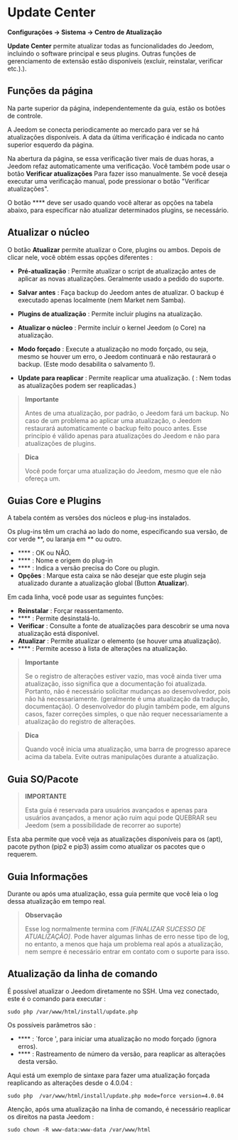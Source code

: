 # Update Center
**Configurações → Sistema → Centro de Atualização**


 **Update Center** permite atualizar todas as funcionalidades do Jeedom, incluindo o software principal e seus plugins.
Outras funções de gerenciamento de extensão estão disponíveis (excluir, reinstalar, verificar etc.).).


## Funções da página

Na parte superior da página, independentemente da guia, estão os botões de controle.

A Jeedom se conecta periodicamente ao mercado para ver se há atualizações disponíveis. A data da última verificação é indicada no canto superior esquerdo da página.

Na abertura da página, se essa verificação tiver mais de duas horas, a Jeedom refaz automaticamente uma verificação.
Você também pode usar o botão **Verificar atualizações** Para fazer isso manualmente.
Se você deseja executar uma verificação manual, pode pressionar o botão "Verificar atualizações".

O botão **** deve ser usado quando você alterar as opções na tabela abaixo, para especificar não atualizar determinados plugins, se necessário.

## Atualizar o núcleo

O botão **Atualizar** permite atualizar o Core, plugins ou ambos.
Depois de clicar nele, você obtém essas opções diferentes :
- **Pré-atualização** : Permite atualizar o script de atualização antes de aplicar as novas atualizações. Geralmente usado a pedido do suporte.
- **Salvar antes** : Faça backup do Jeedom antes de atualizar. O backup é executado apenas localmente (nem Market nem Samba).
- **Plugins de atualização** : Permite incluir plugins na atualização.
- **Atualizar o núcleo** : Permite incluir o kernel Jeedom (o Core) na atualização.

- **Modo forçado** : Execute a atualização no modo forçado, ou seja, mesmo se houver um erro, o Jeedom continuará e não restaurará o backup. (Este modo desabilita o salvamento !).
- **Update para reaplicar** : Permite reaplicar uma atualização. ( : Nem todas as atualizações podem ser reaplicadas.)

> **Importante**
>
> Antes de uma atualização, por padrão, o Jeedom fará um backup. No caso de um problema ao aplicar uma atualização, o Jeedom restaurará automaticamente o backup feito pouco antes. Esse princípio é válido apenas para atualizações do Jeedom e não para atualizações de plugins.

> **Dica**
>
> Você pode forçar uma atualização do Jeedom, mesmo que ele não ofereça um.

## Guias Core e Plugins

A tabela contém as versões dos núcleos e plug-ins instalados.

Os plug-ins têm um crachá ao lado do nome, especificando sua versão, de cor verde **, ou laranja em ** ou outro.

- **** : OK ou NÃO.
- **** : Nome e origem do plug-in
- **** : Indica a versão precisa do Core ou plugin.
- **Opções** : Marque esta caixa se não desejar que este plugin seja atualizado durante a atualização global (Button **Atualizar**).

Em cada linha, você pode usar as seguintes funções:

- **Reinstalar** : Forçar reassentamento.
- **** : Permite desinstalá-lo.
- **Verificar** : Consulte a fonte de atualizações para descobrir se uma nova atualização está disponível.
- **Atualizar** : Permite atualizar o elemento (se houver uma atualização).
- **** : Permite acesso à lista de alterações na atualização.

> **Importante**
>
> Se o registro de alterações estiver vazio, mas você ainda tiver uma atualização, isso significa que a documentação foi atualizada. Portanto, não é necessário solicitar mudanças ao desenvolvedor, pois não há necessariamente. (geralmente é uma atualização da tradução, documentação).
> O desenvolvedor do plugin também pode, em alguns casos, fazer correções simples, o que não requer necessariamente a atualização do registro de alterações.

> **Dica**
>
> Quando você inicia uma atualização, uma barra de progresso aparece acima da tabela. Evite outras manipulações durante a atualização.

## Guia SO/Pacote

> **IMPORTANTE**
>
> Esta guia é reservada para usuários avançados e apenas para usuários avançados, a menor ação ruim aqui pode QUEBRAR seu Jeedom (sem a possibilidade de recorrer ao suporte)

Esta aba permite que você veja as atualizações disponíveis para os (apt), pacote python (pip2 e pip3) assim como atualizar os pacotes que o requerem. 

## Guia Informações

Durante ou após uma atualização, essa guia permite que você leia o log dessa atualização em tempo real.

> **Observação**
>
> Esse log normalmente termina com *[FINALIZAR SUCESSO DE ATUALIZAÇÃO]*. Pode haver algumas linhas de erro nesse tipo de log, no entanto, a menos que haja um problema real após a atualização, nem sempre é necessário entrar em contato com o suporte para isso.

## Atualização da linha de comando

É possível atualizar o Jeedom diretamente no SSH.
Uma vez conectado, este é o comando para executar :

``````sudo php /var/www/html/install/update.php``````

Os possíveis parâmetros são :

- **** : `force ', para iniciar uma atualização no modo forçado (ignora erros).
- **** : Rastreamento de número da versão, para reaplicar as alterações desta versão.

Aqui está um exemplo de sintaxe para fazer uma atualização forçada reaplicando as alterações desde o 4.0.04 :

``````sudo php  /var/www/html/install/update.php mode=force version=4.0.04``````

Atenção, após uma atualização na linha de comando, é necessário reaplicar os direitos na pasta Jeedom :

``````sudo chown -R www-data:www-data /var/www/html``````
